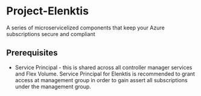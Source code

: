 # Project-Elenktis
A series of microservicelized components that keep your Azure subscriptions secure and compliant

## Prerequisites

* Service Principal - this is shared across all controller manager services and Flex Volume. Service Principal for Elenktis is recommended to grant access at management group in order to gain assert all subscriptions under the management group.
